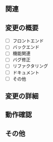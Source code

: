 ## 関連

<!--
- 関連するPull request, Issueなど
-->

## 変更の概要

<!--
- 変更の概要を選択してください
- 複数選択可
 -->

-   [ ] フロントエンド
-   [ ] バックエンド
-   [ ] 機能関連
-   [ ] バグ修正
-   [ ] リファクタリング
-   [ ] ドキュメント
-   [ ] その他

## 変更の詳細

<!--
- 変更の詳細をなるべく具体的に記載して下さい
 -->

## 動作確認

<!--
- どのような動作確認をしたのか？見つかった課題等はあるか？
-->

## その他

<!--
- 伝えておくべき事や，補足資料などがあれば自由に記載して下さい
-->